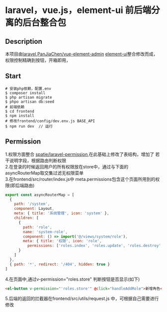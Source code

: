 # laravel，vue.js，element-ui 前后端分离的后台整合包
## Description
本项目由[laravel](https://github.com/laravel/laravel),[PanJiaChen/vue-element-admin](https://github.com/PanJiaChen/vue-element-admin)
[element-ui](https://github.com/ElemeFE/element)整合修改而成，权限控制精确到按钮，开箱即用，
## Start
```shell
# 安装php依赖，配置.env
$ composer install 
$ php artisan migrate  
$ phpo artisan db:seed
# 前端依赖
$ cd frontend    
$ npm install 
# 修改frontend/config/dev.env.js BASE_API 
$ npm run dev  // 运行
```
## Permission
1.权限方面整合 [spatie/laravel-permission](https://github.com/spatie/laravel-permission),在此基础上修改了表结构，增加了
若干说明字段，根据路由判断权限  
2.在登录的时候返回用户的所有权限放在store中，通过与下面的asyncRouterMap取交集过滤无权限菜单  
3.在frontend/src/router/index.js中 meta.permissions包含这个页面所用到的权限(即后端路由)
```javascript
export const asyncRouterMap = [
  {
    path: '/system',
    component: Layout,
    meta: { title: '系统管理', icon: 'system' },
    children: [
      {
        path: 'role',
        name: 'system-role',
        component: () => import('@/views/system/role'),
        meta: { title: '权限', icon: 'role',
          permissions: ['roles.index', 'roles.update', 'roles.destroy', 'roles.store'] }
      }
    ]
  },
  { path: '*', redirect: '/404', hidden: true }
]
```
4.在页面中,通过v-permission="roles.store" 判断按钮是否显示(如下)  
```html
<el-button v-permission="'roles.store'" @click="handleAddRole">新增角色</el-button>
```
5.后端的返回的拦截器在frontend/src/utils/request.js 中，可根据自己需要进行修改



  
